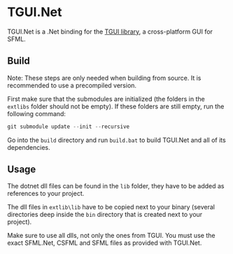 TGUI.Net
========

TGUI.Net is a .Net binding for the [TGUI library](https://github.com/texus/TGUI), a cross-platform GUI for SFML.


Build
-----

Note: These steps are only needed when building from source. It is recommended to use a precompiled version.

First make sure that the submodules are initialized (the folders in the `extlibs` folder should not be empty). If these folders are still empty, run the following command:

``` c++
git submodule update --init --recursive
```

Go into the `build` directory and run `build.bat` to build TGUI.Net and all of its dependencies.


Usage
-----

The dotnet dll files can be found in the `lib` folder, they have to be added as references to your project.

The dll files in `extlib\lib` have to be copied next to your binary (several directories deep inside the `bin` directory that is created next to your project).

Make sure to use all dlls, not only the ones from TGUI. You must use the exact SFML.Net, CSFML and SFML files as provided with TGUI.Net.
